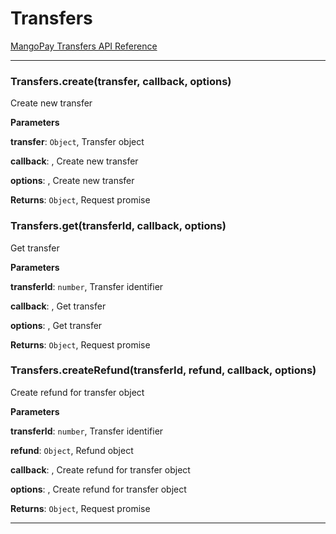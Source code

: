 # Transfers

[MangoPay Transfers API Reference](https://docs.mangopay.com/api-references/transfers/)



* * *

### Transfers.create(transfer, callback, options) 

Create new transfer

**Parameters**

**transfer**: `Object`, Transfer object

**callback**: , Create new transfer

**options**: , Create new transfer

**Returns**: `Object`, Request promise


### Transfers.get(transferId, callback, options) 

Get transfer

**Parameters**

**transferId**: `number`, Transfer identifier

**callback**: , Get transfer

**options**: , Get transfer

**Returns**: `Object`, Request promise


### Transfers.createRefund(transferId, refund, callback, options) 

Create refund for transfer object

**Parameters**

**transferId**: `number`, Transfer identifier

**refund**: `Object`, Refund object

**callback**: , Create refund for transfer object

**options**: , Create refund for transfer object

**Returns**: `Object`, Request promise



* * *










